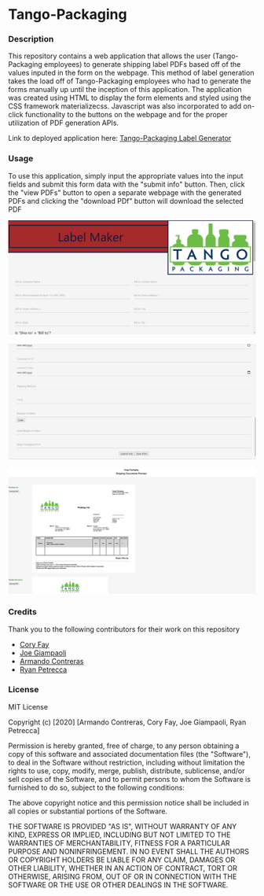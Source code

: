 # Tango-Packaging

### Description

This repository contains a web application that allows the user (Tango-Packaging employees) to generate shipping label PDFs based off of the values inputed in the form on the webpage.  This method of label generation takes the load off of Tango-Packaging employees who had to generate the forms manually up until the inception of this application.  The application was created using HTML to display the form elements and styled using the CSS framework materializecss.  Javascript was also incorporated to add on-click functionality to the buttons on the webpage and for the proper utilization of PDF generation APIs.  

Link to deployed application here: [Tango-Packaging Label Generator](https://coryfay.github.io/tango-packaging/)

### Usage

To use this application, simply input the appropriate values into the input fields and submit this form data with the "submit info" button.  Then, click the "view PDFs" button to open a separate webpage with the generated PDFs and clicking the "download PDf" button will download the selected PDF 

![label-maker](Assets/images/label-maker.png)

![buttons](Assets/images/buttons.png)

![shipping-documents](Assets/images/shipping-documents.png)

### Credits

Thank you to the following contributors for their work on this repository

* [Cory Fay](https://github.com/CoryFay)
* [Joe Giampaoli](https://github.com/joe-zu)
* [Armando Contreras](https://github.com/alxndrnevermando)
* [Ryan Petrecca](https://github.com/ryryp97)



### License

MIT License

Copyright (c) [2020] [Armando Contreras, Cory Fay, Joe Giampaoli, Ryan Petrecca]

Permission is hereby granted, free of charge, to any person obtaining a copy
of this software and associated documentation files (the "Software"), to deal
in the Software without restriction, including without limitation the rights
to use, copy, modify, merge, publish, distribute, sublicense, and/or sell
copies of the Software, and to permit persons to whom the Software is
furnished to do so, subject to the following conditions:

The above copyright notice and this permission notice shall be included in all
copies or substantial portions of the Software.

THE SOFTWARE IS PROVIDED "AS IS", WITHOUT WARRANTY OF ANY KIND, EXPRESS OR
IMPLIED, INCLUDING BUT NOT LIMITED TO THE WARRANTIES OF MERCHANTABILITY,
FITNESS FOR A PARTICULAR PURPOSE AND NONINFRINGEMENT. IN NO EVENT SHALL THE
AUTHORS OR COPYRIGHT HOLDERS BE LIABLE FOR ANY CLAIM, DAMAGES OR OTHER
LIABILITY, WHETHER IN AN ACTION OF CONTRACT, TORT OR OTHERWISE, ARISING FROM,
OUT OF OR IN CONNECTION WITH THE SOFTWARE OR THE USE OR OTHER DEALINGS IN THE
SOFTWARE.

